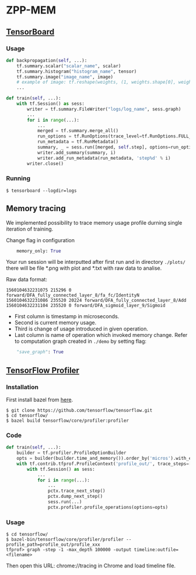 # ZPP-MEM

## [TensorBoard](https://github.com/tensorflow/tensorboard)
### Usage
```python
def backpropagation(self, ...):
    tf.summary.scalar("scalar_name", scalar)
    tf.summary.histogram("histogram_name", tensor)
    tf.summary.image("image_name", image)
    # example of image: tf.reshape(weights, (1, weights.shape[0], weights.shape[1], 1))
    ...

def train(self, ...):
    with tf.Session() as sess:
        writer = tf.summary.FileWriter("logs/log_name", sess.graph)
        ...
        for i in range(...):
            ...
            merged = tf.summary.merge_all()
            run_options = tf.RunOptions(trace_level=tf.RunOptions.FULL_TRACE)
            run_metadata = tf.RunMetadata()
            summary, _ = sess.run([merged, self.step], options=run_options, run_metadata=run_metadata, ...)
            writer.add_summary(summary, i)
            writer.add_run_metadata(run_metadata, 'step%d' % i)
        writer.close()
```

### Running
`$ tensorboard --logdir=logs`

## Memory tracing

We implemented possibility to trace memory usage profile durning single iteration of training.

Change flag in configuration
```python
    memory_only: True

```
Your run session will be interputted after first run and in directory `./plots/` there will be file *.png with plot and *.txt with raw data to analise.

Raw data format:
```csv
1560104632231075 215296 0 forward/DFA_fully_connected_layer_8/fa_fc/IdentityN
1560104632231086 235520 20224 forward/DFA_fully_connected_layer_8/Add
1560104632231104 235520 0 forward/DFA_sigmoid_layer_9/Sigmoid
```
- First column is timestamp in microseconds.
- Second is current memory usage.
- Third is change of usage introduced in given operation.
- Last column is name of operation which invoked memory change. Refer to computation graph created in `./demo` by setting flag:
```python
    "save_graph": True
```

## [TensorFlow Profiler](https://github.com/tensorflow/tensorflow/tree/master/tensorflow/core/profiler)
### Installation
First install bazel from [here](https://docs.bazel.build/versions/master/bazel-overview.html).
```
$ git clone https://github.com/tensorflow/tensorflow.git
$ cd tensorflow/
$ bazel build tensorflow/core/profiler:profiler
```

### Code
```python
def train(self, ...):
    builder = tf.profiler.ProfileOptionBuilder
    opts = builder(builder.time_and_memory()).order_by('micros').with_empty_output().build()
    with tf.contrib.tfprof.ProfileContext('profile_out/', trace_steps=[], dump_steps=[]) as pctx:
        with tf.Session() as sess:
            ...
            for i in range(...):
                ...
                pctx.trace_next_step()
                pctx.dump_next_step()
                sess.run(...)
                pctx.profiler.profile_operations(options=opts)
```

### Usage
```
$ cd tensorflow/
$ bazel-bin/tensorflow/core/profiler/profiler --profile_path=profile_out/profile_xxx
tfprof> graph -step -1 -max_depth 100000 -output timeline:outfile=<filename>
```
Then open this URL: chrome://tracing in Chrome and load timeline file.
